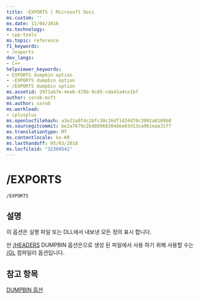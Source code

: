 ```yaml
---
title: -EXPORTS | Microsoft Docs
ms.custom: ''
ms.date: 11/04/2016
ms.technology:
- cpp-tools
ms.topic: reference
f1_keywords:
- /exports
dev_langs:
- C++
helpviewer_keywords:
- EXPORTS dumpbin option
- -EXPORTS dumpbin option
- /EXPORTS dumpbin option
ms.assetid: 2971ab7e-4ee6-478b-9c85-cda42a4ce1bf
author: corob-msft
ms.author: corob
ms.workload:
- cplusplus
ms.openlocfilehash: a3e21a8f4c2bfc38c16df1d24d78c3992a8169b0
ms.sourcegitcommit: be2a7679c2bd80968204dee03d13ca961eaa31ff
ms.translationtype: MT
ms.contentlocale: ko-KR
ms.lasthandoff: 05/03/2018
ms.locfileid: "32369541"
---
```

# <a name="exports"></a>/EXPORTS
```  
/EXPORTS  
```  
  
## <a name="remarks"></a>설명  
 이 옵션은 실행 파일 또는 DLL에서 내보낸 모든 정의 표시 합니다.  
  
 만 [/HEADERS](../../build/reference/headers.md) DUMPBIN 옵션은으로 생성 된 파일에서 사용 하기 위해 사용할 수는 [/GL](../../build/reference/gl-whole-program-optimization.md) 컴파일러 옵션입니다.  
  
## <a name="see-also"></a>참고 항목  
 [DUMPBIN 옵션](../../build/reference/dumpbin-options.md)